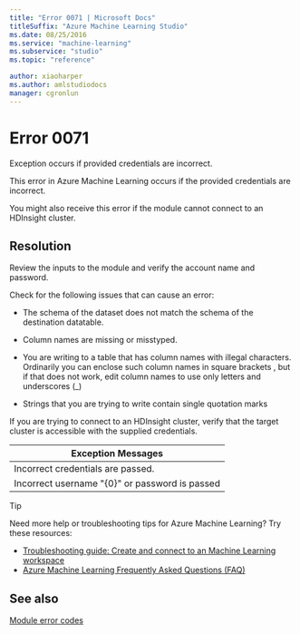 ```yaml
---
title: "Error 0071 | Microsoft Docs"
titleSuffix: "Azure Machine Learning Studio"
ms.date: 08/25/2016
ms.service: "machine-learning"
ms.subservice: "studio"
ms.topic: "reference"

author: xiaoharper
ms.author: amlstudiodocs
manager: cgronlun
---
```

# Error 0071  
 Exception occurs if provided credentials are incorrect.  
  
 This error in Azure Machine Learning occurs if the provided credentials are incorrect.  
  
 You might also receive this error if the module cannot connect to an HDInsight cluster.  
  
## Resolution  
 Review the inputs to the module and verify the account name and password.  
  
 Check for the following issues that can cause an error:  
  
-   The schema of the dataset does not match the schema of the destination datatable.  
  
-   Column names are missing or misstyped.  
  
-   You are writing to a table that has column names with illegal characters. Ordinarily you can enclose such column names in square brackets , but if that does not work, edit column names to use only letters and underscores (_)  
  
-   Strings that you are trying to write contain single quotation marks  
  
 If you are trying to connect to an HDInsight cluster, verify that the target cluster is accessible with the supplied credentials.  
  
|Exception Messages|  
|------------------------|  
|Incorrect credentials are passed.|  
|Incorrect username "{0}" or password is passed|  
  
 > [!TIP]
 >  Need more help or troubleshooting tips for Azure Machine Learning? Try these resources:  
 >  
 >  -  [Troubleshooting guide: Create and connect to an Machine Learning workspace](https://azure.microsoft.com/documentation/articles/machine-learning-troubleshooting-creating-ml-workspace/)  
 >  -  [Azure Machine Learning Frequently Asked Questions (FAQ)](https://azure.microsoft.com/documentation/articles/machine-learning/studio/faq/)  
  
## See also  
 [Module error codes](../machine-learning-module-error-codes.md)
